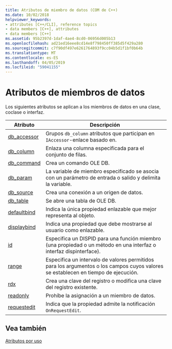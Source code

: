 ```yaml
---
title: Atributos de miembro de datos (COM de C++)
ms.date: 10/02/2018
helpviewer_keywords:
- attributes [C++/CLI], reference topics
- data members [C++], attributes
- data members [C++]
ms.assetid: 95b2397d-1daf-4ae4-8cd0-06956d005b13
ms.openlocfilehash: ad21ed16eee8cd14e8f798450ff385d5f429a280
ms.sourcegitcommit: c7f90df497e6261764893f9cc04b5d1f1bf0b64b
ms.translationtype: MT
ms.contentlocale: es-ES
ms.lasthandoff: 04/05/2019
ms.locfileid: "59041155"
---
```

# <a name="data-member-attributes"></a>Atributos de miembros de datos

Los siguientes atributos se aplican a los miembros de datos en una clase, coclase o interfaz.

|Atributo|Descripción|
|---------------|-----------------|
|[db_accessor](db-accessor.md)|Grupos `db_column` atributos que participan en `IAccessor`-enlace basado en.|
|[db_column](db-column.md)|Enlaza una columna especificada para el conjunto de filas.|
|[db_command](db-command.md)|Crea un comando OLE DB.|
|[db_param](db-param.md)|La variable de miembro especificado se asocia con un parámetro de entrada o salido y delimita la variable.|
|[db_source](db-source.md)|Crea una conexión a un origen de datos.|
|[db_table](db-table.md)|Se abre una tabla de OLE DB.|
|[defaultbind](defaultbind.md)|Indica la única propiedad enlazable que mejor representa al objeto.|
|[displaybind](displaybind.md)|Indica una propiedad que debe mostrarse al usuario como enlazable.|
|[id](id.md)|Especifica un DISPID para una función miembro (una propiedad o un método en una interfaz o interfaz dispinterface).|
|[range](range-cpp.md)|Especifica un intervalo de valores permitidos para los argumentos o los campos cuyos valores se establecen en tiempo de ejecución.|
|[rdx](rdx.md)|Crea una clave del registro o modifica una clave del registro existente.|
|[readonly](readonly-cpp.md)|Prohíbe la asignación a un miembro de datos.|
|[requestedit](requestedit.md)|Indica que la propiedad admite la notificación `OnRequestEdit`.|

## <a name="see-also"></a>Vea también

[Atributos por uso](attributes-by-usage.md)